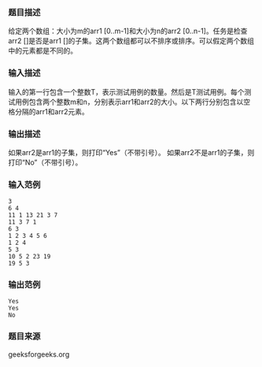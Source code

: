 ### 题目描述
给定两个数组：大小为m的arr1 [0..m-1]和大小为n的arr2 [0..n-1]。任务是检查arr2 []是否是arr1 []的子集。这两个数组都可以不排序或排序。可以假定两个数组中的元素都是不同的。
### 输入描述
输入的第一行包含一个整数T，表示测试用例的数量。然后是T测试用例。每个测试用例包含两个整数m和n，分别表示arr1和arr2的大小。以下两行分别包含以空格分隔的arr1和arr2元素。
### 输出描述
如果arr2是arr1的子集，则打印“Yes”（不带引号）。 如果arr2不是arr1的子集，则打印“No”（不带引号）。
### 输入范例
```
3
6 4
11 1 13 21 3 7
11 3 7 1
6 3
1 2 3 4 5 6
1 2 4
5 3
10 5 2 23 19
19 5 3
```
### 输出范例
```
Yes
Yes
No
```
### 题目来源
geeksforgeeks.org

